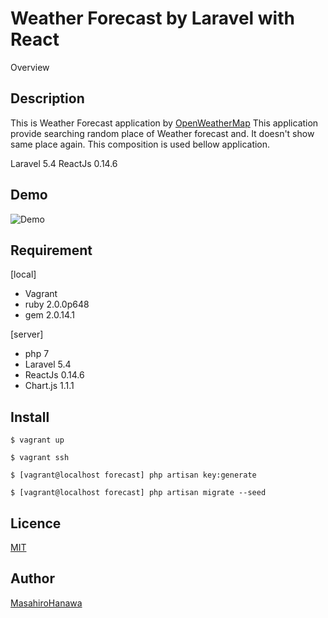 Weather Forecast by Laravel with React
====

Overview

## Description
This is Weather Forecast application by [OpenWeatherMap](https://openweathermap.org/)
This application provide searching random place of Weather forecast and.
It doesn't show same place again.
This composition is used bellow application.

Laravel 5.4
ReactJs 0.14.6

## Demo

![Demo](https://lh3.googleusercontent.com/EzGeE2Pzhxv2mPlNgerLe1TZDH0F6GAcewjoYR4gLseuuC7LmIxjo1YjwnqOe8p62DbkT1XX8Ofhkm9bEguDaDv9kUiztqZAp2F6YT0aAw-uIPIN3su5e-r9izHoZvMd4CKqRGiy9pKNRBzGtpBWzmXpXtN33zFG9oFhIA0azWFSyB6e-IePbU38nzMyvmSBNXJ50R4qVtSD-PpouW1V4_mTLe8PmNQrjDmYFnC4WanV0Kj5ziYeXCImiHiywB9lSMPyTWNsOokV-7C8TSbQ-4IBRwlnKbrNcXD8p7TV6Lu4E1IIKVL2YKO-j2Poe39elt9aQrXC1ThLwZb2iKsHgzyPNOvKhIZSW9EE0OeZlIaviFuCUjwJPtQerERmRt2dAj0FQ7hdJtwJzvmJIthJ15z2HmnjNu-2BYqCmXmrg7eYh1w_-yd-aYuypjRiGtS2GjSrjhurgnwtJhrqvv06X_s1reyujuZkiMlAL_p3ReTZ9OLROaWoUDQT9F92YL3upZkHT1RBI1olJVEA-w0ri-arRQnHZXK2h5rzfFQwnHWrX_ZLitmzcLD9ploRSixauwvJQMTDRx3DezRDPdRNbJuPMOxX2yuhdVJoLUtqu3xugwgLMjw_gKtnjjmqgQeSEeB-AQ_jGsJnnsdIZMsxipa0tFCKpc3NNvpLtrwvlA=w397-h255-no)

## Requirement

[local]
- Vagrant
- ruby 2.0.0p648
- gem 2.0.14.1

[server]
- php 7
- Laravel 5.4
- ReactJs 0.14.6
- Chart.js 1.1.1

## Install

```vagrantfile
$ vagrant up
```

```vagrantfile
$ vagrant ssh
```

```/var/www/html/forecast
$ [vagrant@localhost forecast] php artisan key:generate
```

```/var/www/html/forecast
$ [vagrant@localhost forecast] php artisan migrate --seed
```

## Licence

[MIT](https://github.com/tcnksm/tool/blob/master/LICENCE)

## Author

[MasahiroHanawa](https://github.com/MasahiroHanawa)